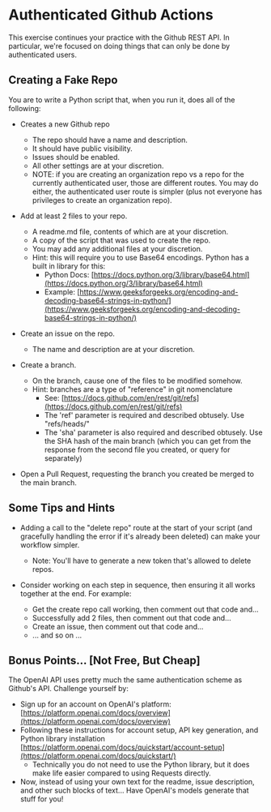 # Authenticated Github Actions

This exercise continues your practice with the Github REST API. In particular, we're focused on doing things that can only be done by authenticated users. 

## Creating a Fake Repo

You are to write a Python script that, when you run it, does all of the following:

* Creates a new Github repo
    * The repo should have a name and description.
    * It should have public visibility.
    * Issues should be enabled.
    * All other settings are at your discretion.
    * NOTE: if you are creating an organization repo vs a repo for the currently authenticated user, those are different routes. You may do either, the authenticated user route is simpler (plus not everyone has privileges to create an organization repo).

* Add at least 2 files to your repo.
    * A readme.md file, contents of which are at your discretion.
    * A copy of the script that was used to create the repo.
    * You may add any additional files at your discretion.
    * Hint: this will require you to use Base64 encodings. Python has a built in library for this:
        * Python Docs: [https://docs.python.org/3/library/base64.html](https://docs.python.org/3/library/base64.html)
        * Example: [https://www.geeksforgeeks.org/encoding-and-decoding-base64-strings-in-python/](https://www.geeksforgeeks.org/encoding-and-decoding-base64-strings-in-python/)

* Create an issue on the repo.
    * The name and description are at your discretion.

* Create a branch.
    * On the branch, cause one of the files to be modified somehow.
    * Hint: branches are a type of "reference" in git nomenclature
        * See: [https://docs.github.com/en/rest/git/refs](https://docs.github.com/en/rest/git/refs)
        * The 'ref' parameter is required and described obtusely. Use "refs/heads/<NEW-BRANCH-NAME>"
        * The 'sha' parameter is also required and described obtusely. Use the SHA hash of the main branch (which you can get from the response from the second file you created, or query for separately)

* Open a Pull Request, requesting the branch you created be merged to the main branch.

## Some Tips and Hints

* Adding a call to the "delete repo" route at the start of your script (and gracefully handling the error if it's already been deleted) can make your workflow simpler.
    * Note: You'll have to generate a new token that's allowed to delete repos.

* Consider working on each step in sequence, then ensuring it all works together at the end. For example:
    * Get the create repo call working, then comment out that code and...
    * Successfully add 2 files, then comment out that code and...
    * Create an issue, then comment out that code and... 
    * ... and so on ...

## Bonus Points... [Not Free, But Cheap]

The OpenAI API uses pretty much the same authentication scheme as Github's API. Challenge yourself by:

* Sign up for an account on OpenAI's platform: [https://platform.openai.com/docs/overview](https://platform.openai.com/docs/overview)
* Following these instructions for account setup, API key generation, and Python library installation [https://platform.openai.com/docs/quickstart/account-setup](https://platform.openai.com/docs/quickstart/)
    * Technically you do not need to use the Python library, but it does make life easier compared to using Requests directly. 
* Now, instead of using your own text for the readme, issue description, and other such blocks of text... Have OpenAI's models generate that stuff for you!